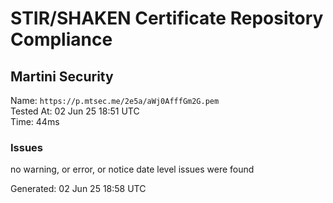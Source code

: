 # STIR/SHAKEN Certificate Repository Compliance

## Martini Security

Name: `https://p.mtsec.me/2e5a/aWj0AfffGm2G.pem`\
Tested At: 02 Jun 25 18:51 UTC\
Time: 44ms

### Issues

no warning, or error, or notice date level issues were found

Generated: 02 Jun 25 18:58 UTC
